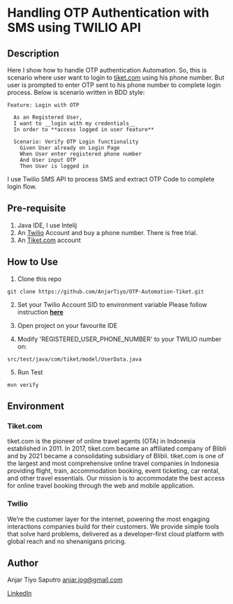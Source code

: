 # Handling OTP Authentication with SMS using TWILIO API

## Description

Here I show how to handle OTP authentication Automation. So, this is scenario where user want to login to [tiket.com](https://www.tiket.com/) using his phone number. But user is prompted to enter OTP sent to his phone number to complete login process. Below is scenario written in BDD style:

```
Feature: Login with OTP

  As an Registered User,
  I want to __login with my credentials__
  In order to **access logged in user feature**

  Scenario: Verify OTP Login functionality
    Given User already on Login Page
    When User enter registered phone number
    And User input OTP
    Then User is logged in
```

I use Twilio SMS API to process SMS and extract OTP Code to complete login flow.


## Pre-requisite

1. Java IDE, I use Intelij
2. An [Twilio](https://www.twilio.com/) Account and buy a phone number. There is free trial.
3. An [Tiket.com](https://www.tiket.com/) account

## How to Use

1. Clone this repo
```
git clone https://github.com/AnjarTiyo/OTP-Automation-Tiket.git
```

2. Set your Twilio Account SID to environment variable
Please follow instruction **[here](https://www.twilio.com/blog/2017/01/how-to-set-environment-variables.html)**

3. Open project on your favourite IDE

4. Modify 'REGISTERED_USER_PHONE_NUMBER' to your TWILIO number on:
```
src/test/java/com/tiket/model/UserData.java
```

5. Run Test 
```
mvn verify
```

## Environment

### Tiket.com 
tiket.com is the pioneer of online travel agents (OTA) in Indonesia established in 2011. In 2017, tiket.com became an affiliated company of Blibli and by 2021 became a consolidating subsidiary of Blibli. tiket.com is one of the largest and most comprehensive online travel companies in Indonesia providing flight, train, accommodation booking, event ticketing, car rental, and other travel essentials. Our mission is to accommodate the best access for online travel booking through the web and mobile application. 

### Twilio
We’re the customer layer for the internet, powering the most engaging interactions companies build for their customers. We provide simple tools that solve hard problems, delivered as a developer-first cloud platform with global reach and no shenanigans pricing. 

## Author
Anjar Tiyo Saputro
anjar.jog@gmail.com

[LinkedIn](https://www.linkedin.com/in/anjartiyo/)
